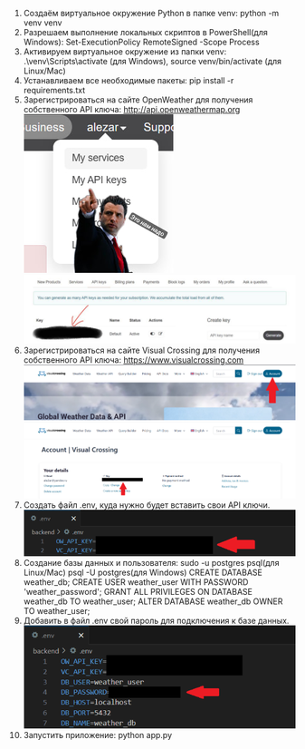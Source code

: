 1. Создаём виртуальное окружение Python в папке venv: python -m venv venv
2. Разрешаем выполнение локальных скриптов в PowerShell(для Windows): Set-ExecutionPolicy RemoteSigned -Scope Process
3. Активируем виртуальное окружение из папки venv: .\venv\Scripts\activate (для Windows), source venv/bin/activate (для Linux/Mac)
4. Устанавливаем все необходимые пакеты: pip install -r requirements.txt
5. Зарегистрироваться на сайте OpenWeather для получения собственного API ключа: http://api.openweathermap.org
![alt text](sources/find_api.png)
![alt text](sources/copy_key.png)
6. Зарегистрироваться на сайте Visual Crossing для получения собственного API ключа: https://www.visualcrossing.com
![alt text](sources/find_api_2.png)
![alt text](sources/copy_key_2.png)
7. Создать файл .env, куда нужно будет вставить свои API ключи.
![alt text](sources/insert_keys.png)
8. Создание базы данных и пользователя: sudo -u postgres psql(для Linux/Mac) psql -U postgres(для Windows)
CREATE DATABASE weather_db;
CREATE USER weather_user WITH PASSWORD 'weather_password';
GRANT ALL PRIVILEGES ON DATABASE weather_db TO weather_user;
ALTER DATABASE weather_db OWNER TO weather_user;
9. Добавить в файл .env свой пароль для подключения к базе данных.
![alt text](sources/database_connect.png)
10. Запустить приложение: python app.py